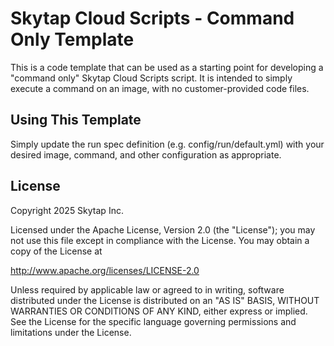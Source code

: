 # Skytap Cloud Scripts - Command Only Template

This is a code template that can be used as a starting point for developing a "command only" Skytap Cloud Scripts script. It is intended to simply execute a command on an image, with no customer-provided code files.

## Using This Template

Simply update the run spec definition (e.g. config/run/default.yml) with your desired image, command, and other configuration as appropriate.

## License

Copyright 2025 Skytap Inc.

Licensed under the Apache License, Version 2.0 (the "License");
you may not use this file except in compliance with the License.
You may obtain a copy of the License at

<http://www.apache.org/licenses/LICENSE-2.0>

Unless required by applicable law or agreed to in writing, software
distributed under the License is distributed on an "AS IS" BASIS,
WITHOUT WARRANTIES OR CONDITIONS OF ANY KIND, either express or implied.
See the License for the specific language governing permissions and
limitations under the License.
